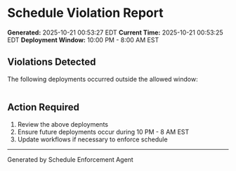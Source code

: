 # Schedule Violation Report

**Generated:** 2025-10-21 00:53:27 EDT
**Current Time:** 2025-10-21 00:53:25 EDT
**Deployment Window:** 10:00 PM - 8:00 AM EST

## Violations Detected

The following deployments occurred outside the allowed window:

```

```

## Action Required

1. Review the above deployments
2. Ensure future deployments occur during 10 PM - 8 AM EST
3. Update workflows if necessary to enforce schedule

---

Generated by Schedule Enforcement Agent
